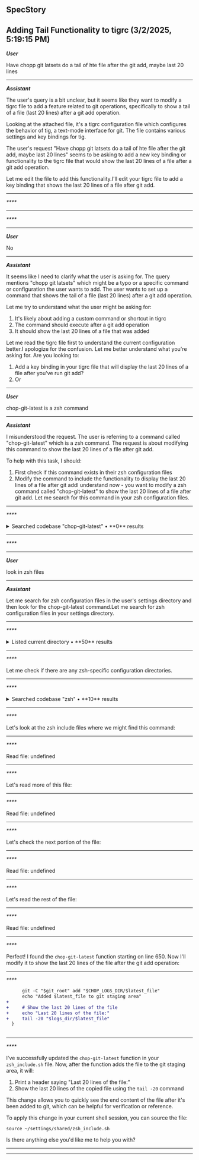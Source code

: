## SpecStory

## Adding Tail Functionality to tigrc (3/2/2025, 5:19:15 PM)

_**User**_

Have chopp git latsets do a tail of hte file after the git add, maybe last 20 lines

---

_**Assistant**_

<think>The user's query is a bit unclear, but it seems like they want to modify a tigrc file to add a feature related to git operations, specifically to show a tail of a file (last 20 lines) after a git add operation.

Looking at the attached file, it's a tigrc configuration file which configures the behavior of tig, a text-mode interface for git. The file contains various settings and key bindings for tig.

The user's request "Have chopp git latsets do a tail of hte file after the git add, maybe last 20 lines" seems to be asking to add a new key binding or functionality to the tigrc file that would show the last 20 lines of a file after a git add operation.

Let me edit the file to add this functionality.</think>I'll edit your tigrc file to add a key binding that shows the last 20 lines of a file after git add.

---

_****_



---

_****_



---

_**User**_

No

---

_**Assistant**_

<think>It seems like I need to clarify what the user is asking for. The query mentions "chopp git latsets" which might be a typo or a specific command or configuration the user wants to add. The user wants to set up a command that shows the tail of a file (last 20 lines) after a git add operation.

Let me try to understand what the user might be asking for:

1. It's likely about adding a custom command or shortcut in tigrc
2. The command should execute after a git add operation
3. It should show the last 20 lines of a file that was added

Let me read the tigrc file first to understand the current configuration better.</think>I apologize for the confusion. Let me better understand what you're asking for. Are you looking to:

1. Add a key binding in your tigrc file that will display the last 20 lines of a file after you've run git add?
2. Or

---

_**User**_

chop-git-latest is a zsh command

---

_**Assistant**_

<think>I misunderstood the request. The user is referring to a command called "chop-git-latest" which is a zsh command. The request is about modifying this command to show the last 20 lines of a file after git add.

To help with this task, I should:
1. First check if this command exists in their zsh configuration files
2. Modify the command to include the functionality to display the last 20 lines of a file after git add</think>I understand now - you want to modify a zsh command called "chop-git-latest" to show the last 20 lines of a file after git add. Let me search for this command in your zsh configuration files.

---

_****_

<details>
            <summary>Searched codebase "chop-git-latest" • **0** results</summary>
        
No results found
</details>

---

_****_



---

_**User**_

look in zsh files

---

_**Assistant**_

<think>Let me search for zsh configuration files in the user's settings directory and then look for the chop-git-latest command.</think>Let me search for zsh configuration files in your settings directory.

---

_****_

<details>
            <summary>Listed current directory • **50** results</summary>
        
| Name |
|-------|
| 📁 `.git` |
| 📁 `py` |
| 📁 `zz-chop-logs` |
| 📄 `.gitignore` |
| 📄 `.aider.chat.history.md` |
| 📁 `nvim` |
| 📁 `mac` |
| 📁 `chop-logs` |
| 📄 `bootstrap.sh` |
| 📁 `shared` |
| 📁 `xnotes` |
| 📄 `.cursorignore` |
| 📁 `docs` |
| 📁 `.cursor` |
| 📁 `cursor-logs` |
| 📁 `.aider.tags.cache.v3` |
| 📄 `.aider.input.history` |
| 📁 `.specstory` |
| 📁 `~` |
| 📄 `hgrc` |
| 📄 `default_vimrc` |
| 📄 `justfile` |
| 📁 `.pytest_cache` |
| 📁 `node_modules` |
| 📄 `1` |
| 📄 `pub_keys.txt` |
| 📁 `windows` |
| 📁 `wsl` |
| 📄 `zoom_obs.json` |
| 📄 `test_true_color.sh` |
| 📁 `utils` |
| 📁 `vim` |
| 📄 `package-lock.json` |
| 📄 `package.json` |
| 📄 `pbcopy` |
| 📄 `port_forward.sh` |
| 📄 `rpbcopy.sh` |
| 📄 `rpbpaste.sh` |
| 📄 `mosh.sh` |
| 📁 `devbox` |
| 📁 `config` |
| 📄 `default.alfredsnippets` |
| 📄 `_ivim.rc.vim` |
| 📄 `_vsvimrc` |
| 📁 `alpine` |
| 📄 `clip_forward.sh` |
| 📁 `.husky` |
| 📄 `.pre-commit-config.yaml` |
| 📄 `Igor Tools.alfredworkflow` |
| 📄 `README.md` |

</details>

---

_****_

Let me check if there are any zsh-specific configuration directories.

---

_****_

<details>
            <summary>Searched codebase "zsh" • **10** results</summary>
        
| File |
|------|
| `undefined` |
| `undefined` |
| `undefined` |
| `undefined` |
| `undefined` |
| `undefined` |
| `undefined` |
| `undefined` |
| `undefined` |
| `undefined` |

</details>

---

_****_

Let's look at the zsh include files where we might find this command:

---

_****_

Read file: undefined

---

_****_

Let's read more of this file:

---

_****_

Read file: undefined

---

_****_

Let's check the next portion of the file:

---

_****_

Read file: undefined

---

_****_

Let's read the rest of the file:

---

_****_

Read file: undefined

---

_****_

Perfect! I found the `chop-git-latest` function starting on line 650. Now I'll modify it to show the last 20 lines of the file after the git add operation:

---

_****_

```diff
      git -C "$git_root" add "$CHOP_LOGS_DIR/$latest_file"
      echo "Added $latest_file to git staging area"
+     
+     # Show the last 20 lines of the file
+     echo "Last 20 lines of the file:"
+     tail -20 "$logs_dir/$latest_file"
  }
  
```

---

_****_

I've successfully updated the `chop-git-latest` function in your `zsh_include.sh` file. Now, after the function adds the file to the git staging area, it will:

1. Print a header saying "Last 20 lines of the file:"
2. Show the last 20 lines of the copied file using the `tail -20` command

This change allows you to quickly see the end content of the file after it's been added to git, which can be helpful for verification or reference.

To apply this change in your current shell session, you can source the file:

```
source ~/settings/shared/zsh_include.sh
```

Is there anything else you'd like me to help you with?

---



---

